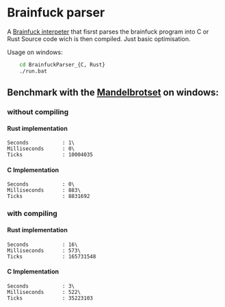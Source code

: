 Brainfuck parser
================

A [Brainfuck interpeter](https://en.wikipedia.org/wiki/Brainfuck) that fisrst parses the brainfuck program into C or Rust Source code wich is then compiled.
Just basic optimisation.

Usage on windows:
```bash
    cd BrainfuckParser_{C, Rust}
    ./run.bat
```

## Benchmark with the [Mandelbrotset](https://github.com/ErikDubbelboer/brainfuck-jit/blob/master/mandelbrot.bf) on windows:

### without compiling

#### Rust implementation
    Seconds           : 1\
    Milliseconds      : 0\
    Ticks             : 10004035
#### C Implementation
    Seconds           : 0\
    Milliseconds      : 883\
    Ticks             : 8831692

### with compiling
#### Rust implementation
    Seconds           : 16\
    Milliseconds      : 573\
    Ticks             : 165731548
#### C Implementation
    Seconds           : 3\
    Milliseconds      : 522\
    Ticks             : 35223103
